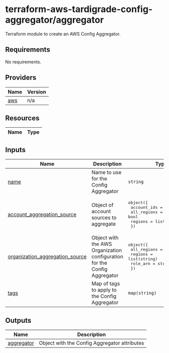 # terraform-aws-tardigrade-config-aggregator/aggregator

Terraform module to create an AWS Config Aggregator.


<!-- BEGIN TFDOCS -->
## Requirements

No requirements.

## Providers

| Name | Version |
|------|---------|
| <a name="provider_aws"></a> [aws](#provider\_aws) | n/a |

## Resources

| Name | Type |
|------|------|

## Inputs

| Name | Description | Type | Default | Required |
|------|-------------|------|---------|:--------:|
| <a name="input_name"></a> [name](#input\_name) | Name to use for the Config Aggregator | `string` | n/a | yes |
| <a name="input_account_aggregation_source"></a> [account\_aggregation\_source](#input\_account\_aggregation\_source) | Object of account sources to aggregate | <pre>object({<br/>    account_ids = list(string)<br/>    all_regions = bool<br/>    regions     = list(string)<br/>  })</pre> | `null` | no |
| <a name="input_organization_aggregation_source"></a> [organization\_aggregation\_source](#input\_organization\_aggregation\_source) | Object with the AWS Organization configuration for the Config Aggregator | <pre>object({<br/>    all_regions = bool<br/>    regions     = list(string)<br/>    role_arn    = string<br/>  })</pre> | `null` | no |
| <a name="input_tags"></a> [tags](#input\_tags) | Map of tags to apply to the Config Aggregator | `map(string)` | `{}` | no |

## Outputs

| Name | Description |
|------|-------------|
| <a name="output_aggregator"></a> [aggregator](#output\_aggregator) | Object with the Config Aggregator attributes |

<!-- END TFDOCS -->
